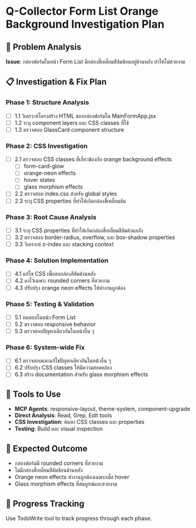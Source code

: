 # Q-Collector Form List Orange Background Investigation Plan

## 🎯 Problem Analysis
**Issue**: กล่องฟอร์มในหน้า Form List มีกล่องสี่เหลี่ยมสีส้มซ้อนอยู่ด้านหลัง ทำให้ไม่สวยงาม

## 📋 Investigation & Fix Plan

### Phase 1: Structure Analysis
- [ ] 1.1 วิเคราะห์โครงสร้าง HTML ของกล่องฟอร์มใน MainFormApp.jsx
- [ ] 1.2 ระบุ component layers และ CSS classes ที่ใช้
- [ ] 1.3 ตรวจสอบ GlassCard component structure

### Phase 2: CSS Investigation
- [ ] 2.1 ตรวจสอบ CSS classes ที่เกี่ยวข้องกับ orange background effects
  - [ ] form-card-glow
  - [ ] orange-neon effects
  - [ ] hover states
  - [ ] glass morphism effects
- [ ] 2.2 ตรวจสอบ index.css สำหรับ global styles
- [ ] 2.3 ระบุ CSS properties ที่ทำให้เกิดกล่องสี่เหลี่ยมส้ม

### Phase 3: Root Cause Analysis
- [ ] 3.1 ระบุ CSS properties ที่ทำให้เกิดกล่องสี่เหลี่ยมสีส้มด้านหลัง
- [ ] 3.2 ตรวจสอบ border-radius, overflow, และ box-shadow properties
- [ ] 3.3 วิเคราะห์ z-index และ stacking context

### Phase 4: Solution Implementation
- [ ] 4.1 แก้ไข CSS เพื่อลบกล่องสีส้มด้านหลัง
- [ ] 4.2 คงไว้เฉพาะ rounded corners ที่สวยงาม
- [ ] 4.3 ปรับปรุง orange neon effects ให้ทำงานถูกต้อง

### Phase 5: Testing & Validation
- [ ] 5.1 ทดสอบในหน้า Form List
- [ ] 5.2 ตรวจสอบ responsive behavior
- [ ] 5.3 ตรวจสอบปัญหาเดียวกันในหน้าอื่น ๆ

### Phase 6: System-wide Fix
- [ ] 6.1 ตรวจสอบและแก้ไขปัญหาเดียวกันในหน้าอื่น ๆ
- [ ] 6.2 ปรับปรุง CSS classes ให้มีความสอดคล้อง
- [ ] 6.3 สร้าง documentation สำหรับ glass morphism effects

## 🔧 Tools to Use
- **MCP Agents**: responsive-layout, theme-system, component-upgrade
- **Direct Analysis**: Read, Grep, Edit tools
- **CSS Investigation**: ค้นหา CSS classes และ properties
- **Testing**: Build และ visual inspection

## 🎨 Expected Outcome
- กล่องฟอร์มมี rounded corners ที่สวยงาม
- ไม่มีกล่องสี่เหลี่ยมสีส้มซ้อนด้านหลัง
- Orange neon effects ทำงานถูกต้องเฉพาะเมื่อ hover
- Glass morphism effects ที่สมบูรณ์และสวยงาม

## 📝 Progress Tracking
Use TodoWrite tool to track progress through each phase.